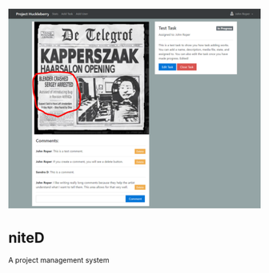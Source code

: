 ![niteD screenshot](https://github.com/johnroper100/niteD/raw/master/niteDscreenshot.png)
# niteD

A project management system
